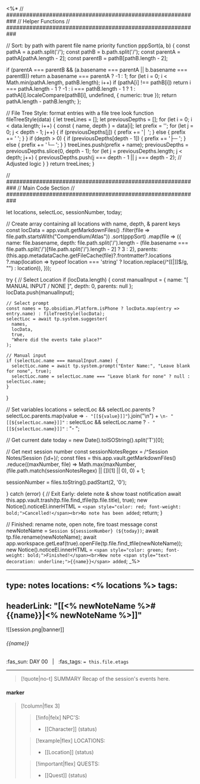 <%*
// ###########################################################
//                        Helper Functions
// ###########################################################

// Sort: by path with parent file name priority
function pppSort(a, b) {
  const pathA = a.path.split('/');
  const pathB = b.path.split('/');
  const parentA = pathA[pathA.length - 2];
  const parentB = pathB[pathB.length - 2];

  if (parentA === parentB && (a.basename === parentA || b.basename === parentB)) return a.basename === parentA ? -1 : 1;
  for (let i = 0; i < Math.min(pathA.length, pathB.length); i++)
    if (pathA[i] !== pathB[i])
      return i === pathA.length - 1 ? -1 : i === pathB.length - 1 ? 1 : pathA[i].localeCompare(pathB[i], undefined, {
        numeric: true
      });
  return pathA.length - pathB.length;
};

// File Tree Style: format entries with a file tree look
function fileTreeStyle(data) {
  let treeLines = [];
  let previousDepths = [];
  for (let i = 0; i < data.length; i++) {
    const { name, depth } = data[i];
    let prefix = '';
    for (let j = 0; j < depth - 1; j++) {
      if (previousDepths[j]) {
        prefix += '│  ';
      } else {
        prefix += '   ';
      }
    }
    if (depth > 0) {
      if (previousDepths[depth - 1]) {
        prefix += '├─ ';
      } else {
        prefix += '└─ ';
      }
    }
    treeLines.push(prefix + name);
    previousDepths = previousDepths.slice(0, depth - 1);
    for (let j = previousDepths.length; j < depth; j++) {
      previousDepths.push(j === depth - 1 || j === depth - 2); // Adjusted logic
    }
  }
  return treeLines;
}

// ###########################################################
//                        Main Code Section
// ###########################################################

let locations, selectLoc, sessionNumber, today;

// Create array containing all locations with name, depth, & parent keys
const locData = app.vault.getMarkdownFiles()
  .filter(file => file.path.startsWith("Compendium/Atlas"))
  .sort(pppSort)
  .map(file => ({
    name: file.basename,
    depth: file.path.split('/').length - (file.basename === file.path.split('/')[file.path.split('/').length - 2] ? 3 : 2),
    parents: (this.app.metadataCache.getFileCache(file)?.frontmatter?.locations
      ?.map(location => typeof location === 'string' ? location.replace(/^\[\[|\]\]$/g, "") : location)),
  }));

try {
  // Select Location
  if (locData.length) {
    const manualInput = {
      name: "[ MANUAL INPUT / NONE ]",
      depth: 0,
      parents: null
    };
    locData.push(manualInput);

    // Select prompt
    const names = tp.obsidian.Platform.isPhone ? locData.map(entry => entry.name) : fileTreeStyle(locData);
    selectLoc = await tp.system.suggester(
      names,
      locData,
      true,
      "Where did the events take place?"
    );

    // Manual input
    if (selectLoc.name === manualInput.name) {
      selectLoc.name = await tp.system.prompt("Enter Name:", "Leave blank for none", true);
      selectLoc.name = selectLoc.name === "Leave blank for none" ? null : selectLoc.name;
    }
  }

  // Set variables
  locations = selectLoc && selectLoc.parents ? selectLoc.parents.map(value => `- "[[${value}]]"`).join("\n") + `\n- "[[${selectLoc.name}]]"` : selectLoc && selectLoc.name ? `- "[[${selectLoc.name}]]"` : "- ";

  // Get current date
  today = new Date().toISOString().split('T')[0];

  // Get next session number
  const sessionNotesRegex = /^Session Notes\/Session (\d+)/;
  const files = this.app.vault.getMarkdownFiles()
    .reduce((maxNumber, file) => Math.max(maxNumber, (file.path.match(sessionNotesRegex) || [])[1] || 0), 0) + 1;

  sessionNumber = files.toString().padStart(2, '0');

} catch (error) {
  // Exit Early: delete note & show toast notification
  await this.app.vault.trash(tp.file.find_tfile(tp.file.title), true);
  new Notice().noticeEl.innerHTML = `<span style="color: red; font-weight: bold;">Cancelled!</span><br>No note has been added`;
  return;
}

// Finished: rename note, open note, fire toast message
const newNoteName = `Session ${sessionNumber} (${today})`;
await tp.file.rename(newNoteName);
await app.workspace.getLeaf(true).openFile(tp.file.find_tfile(newNoteName));
new Notice().noticeEl.innerHTML = `<span style="color: green; font-weight: bold;">Finished!</span><br>New note <span style="text-decoration: underline;">{{name}}</span> added`;
_%>

---
type: notes
locations:
<% locations %>
tags:
- 
headerLink: "[[<% newNoteName %>#{{name}}|<% newNoteName %>]]"
---

![[session.png|banner]]
###### {{name}}
<span class="sub2">:fas_sun: DAY 00 &nbsp; | &nbsp; :fas_tags: `= this.file.etags`</span>
___

> [!quote|no-t] SUMMARY
>Recap of the session's events here.

#### marker
> [!column|flex 3]
>> [!info|felx] NPC'S:
>> - [[Character]] (status)
>
>> [!example|flex] LOCATIONS:
>> - [[Location]] (status)
>
>> [!important|flex] QUESTS:
>> - [[Quest]] (status)
